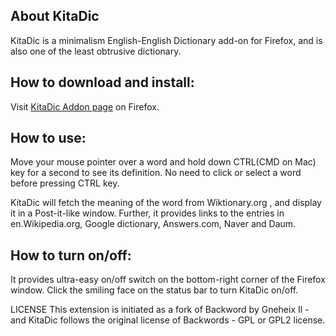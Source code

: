 About KitaDic
---------------
KitaDic is a minimalism English-English Dictionary add-on for Firefox, and is also one of the least obtrusive dictionary.

How to download and install:
----------------
Visit [KitaDic Addon page] on Firefox.


How to use:
-----------
Move your mouse pointer over a word and hold down CTRL(CMD on Mac) key for a second to see its definition. No need to click or select a word before pressing CTRL key. 

KitaDic will fetch the meaning of the word from Wiktionary.org , and display it in a Post-it-like window. Further, it provides links to the entries in en.Wikipedia.org, Google dictionary, Answers.com, Naver and Daum.

How to turn on/off:
----------------------
It provides ultra-easy on/off switch on the bottom-right corner of the Firefox window. Click the smiling face on the status bar to turn KitaDic on/off.

LICENSE
This extension is initiated as a fork of Backword by Gneheix Il - and KitaDic follows the original license of Backwords - GPL or GPL2 license.


[KitaDic Addon page]: https://addons.mozilla.org/en-US/firefox/addon/kitadic/


